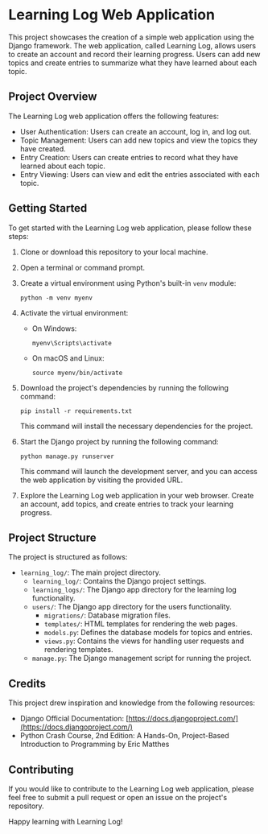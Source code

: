 # Learning Log Web Application

This project showcases the creation of a simple web application using the Django framework. The web application, called Learning Log, allows users to create an account and record their learning progress. Users can add new topics and create entries to summarize what they have learned about each topic.

## Project Overview

The Learning Log web application offers the following features:

- User Authentication: Users can create an account, log in, and log out.
- Topic Management: Users can add new topics and view the topics they have created.
- Entry Creation: Users can create entries to record what they have learned about each topic.
- Entry Viewing: Users can view and edit the entries associated with each topic.

## Getting Started

To get started with the Learning Log web application, please follow these steps:

1. Clone or download this repository to your local machine.
2. Open a terminal or command prompt.
3. Create a virtual environment using Python's built-in `venv` module:
    ```shell
    python -m venv myenv
    ```
4. Activate the virtual environment:
    - On Windows:
        ```shell
        myenv\Scripts\activate
        ```
    - On macOS and Linux:
        ```shell
        source myenv/bin/activate

5. Download the project's dependencies by running the following command:

   ```
   pip install -r requirements.txt
   ```

   This command will install the necessary dependencies for the project.

6. Start the Django project by running the following command:

   ```
   python manage.py runserver
   ```

   This command will launch the development server, and you can access the web application by visiting the provided URL.

7. Explore the Learning Log web application in your web browser. Create an account, add topics, and create entries to track your learning progress.

## Project Structure

The project is structured as follows:

- `learning_log/`: The main project directory.
  - `learning_log/`: Contains the Django project settings.
  - `learning_logs/`: The Django app directory for the learning log functionality.
  - `users/`: The Django app directory for the users functionality. 
    - `migrations/`: Database migration files.
    - `templates/`: HTML templates for rendering the web pages.
    - `models.py`: Defines the database models for topics and entries.
    - `views.py`: Contains the views for handling user requests and rendering templates.
  - `manage.py`: The Django management script for running the project.

## Credits

This project drew inspiration and knowledge from the following resources:

- Django Official Documentation: [https://docs.djangoproject.com/](https://docs.djangoproject.com/)
- Python Crash Course, 2nd Edition: A Hands-On, Project-Based Introduction to Programming by Eric Matthes

## Contributing

If you would like to contribute to the Learning Log web application, please feel free to submit a pull request or open an issue on the project's repository.

Happy learning with Learning Log!